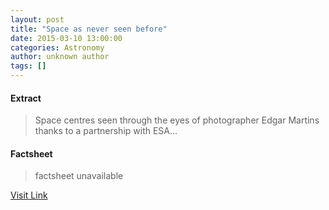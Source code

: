 ```yaml
---
layout: post
title: "Space as never seen before"
date: 2015-03-10 13:00:00
categories: Astronomy
author: unknown author
tags: []
---
```



#### Extract
>Space centres seen through the eyes of photographer Edgar Martins thanks to a partnership with ESA...

#### Factsheet
>factsheet unavailable

[Visit Link](http://www.esa.int/Highlights/Space_as_never_seen_before)


